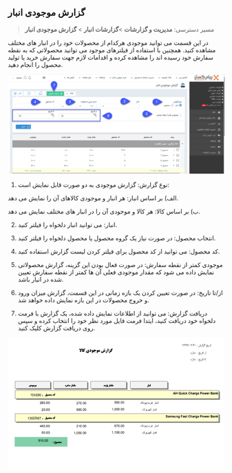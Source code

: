 ﻿## گزارش موجودی انبار

> مسیر دسترسی:  **مدیریت و گزارشات** >**گزارشات انبار** > **گزارش موجودی انبار** 

در این قسمت می توانید موجودی هرکدام از محصولات خود را در انبار های مختلف مشاهده کنید. همچنین  با استفاده از فیلترهای موجود می توانید محصولاتی که به نقطه سفارش خود رسیده اند را مشاهده کرده و اقدامات لازم جهت سفارش خرید یا تولید محصول را انجام دهید.

![](Inventoryproduct11.png)

1. نوع گزارش: گزارش  موجودی به دو صورت قابل نمایش است:

الف) بر اساس انبار: هر انبار و موجودی کالاهای آن را نمایش می دهد.

ب) بر اساس کالا: هر کالا و موجودی آن را در انبار های مختلف نمایش می دهد.

2. انبار: می توانید انبار دلخواه را فیلتر کنید.

3. انتخاب محصول: در صورت نیاز یک گروه محصول یا محصول دلخواه را فیلتر کنید.

4. کد محصول: می توانید از کد محصول برای فیلتر کردن لیست گزارش استفاده کنید.

5. موجودی کمتر از نقطه سفارش: در صورت فعال بودن این گزینه، گزارش محصولاتی نمایش داده می شود که مقدار موجودی فعلی آن ها کمتر از نقطه سفارش تعیین شده در انبار باشد.

6. از/تا تاریخ: در صورت تعیین کردن یک بازه زمانی در این قسمت، گزارش میزان ورود و خروج محصولات در این بازه نمایش داده خواهد شد.

7. دریافت گزارش: می توانید از اطلاعات نمایش داده شده، یک گزارش با فرمت دلخواه خود دریافت کنید، ایتدا فرمت فایل مورد نظر خود را انتخاب کرده و سپس روی دریافت گزارش کلیک کنید.

![](Inventoryproduct2.png)

